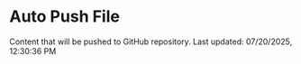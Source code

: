 # Auto Push File

Content that will be pushed to GitHub repository.
Last updated: 07/20/2025, 12:30:36 PM